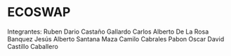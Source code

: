 # ECOSWAP

Integrantes: 
Ruben Dario Castaño Gallardo
Carlos Alberto De La Rosa Banquez
Jesús Alberto Santana Maza
Camilo Cabrales Pabon
Oscar David Castillo Caballero
